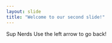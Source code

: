 ```yaml
---
layout: slide
title: "Welcome to our second slide!"
---
```

Sup Nerds
Use the left arrow to go back!
